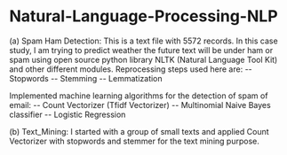 # Natural-Language-Processing-NLP
 (a) Spam Ham Detection:
 This is a text file with 5572 records. In this case study, I am trying to predict weather the future text will be under ham or spam
 using open source python library NLTK (Natural Language Tool Kit) and other different modules. 
Reprocessing steps used here are:
-- Stopwords
-- Stemming
-- Lemmatization

Implemented machine learning algorithms for the detection of spam of email:
-- Count Vectorizer (Tfidf Vectorizer)
-- Multinomial Naive Bayes classifier
-- Logistic Regression

(b) Text_Mining:
I started with a group of small texts and applied Count Vectorizer with stopwords and stemmer for the text mining purpose.  
